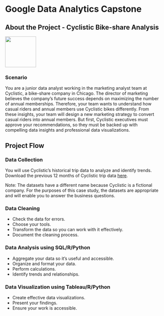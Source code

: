 # Google Data Analytics Capstone

## About the Project - Cyclistic Bike-share Analysis
<img src="https://github.com/AdarshK277/Google-Data-Analytics-Capstone/assets/85877220/ad582e31-659c-4019-afde-af784a9f3485" width="100" height="100"/>

### Scenario
You are a junior data analyst working in the marketing analyst team at Cyclistic, a bike-share company in Chicago.
The director of marketing believes the company’s future success depends on maximizing the number of annual memberships.
Therefore, your team wants to understand how casual riders and annual members use Cyclistic bikes differently.
From these insights, your team will design a new marketing strategy to convert casual riders into annual members.
But first, Cyclistic executives must approve your recommendations, so they must be backed up with compelling data insights and professional data visualizations.

## Project Flow
### Data Collection
You will use Cyclistic’s historical trip data to analyze and identify trends. Download the previous 12 months of Cyclistic trip data [here](https://divvy-tripdata.s3.amazonaws.com/index.html).

Note: The datasets have a different name because Cyclistic is a fictional company. 
For the purposes of this case study, the datasets are appropriate and will enable you to answer the business questions. 

### Data Cleaning
* Check the data for errors.
* Choose your tools.
* Transform the data so you can work with it effectively.
* Document the cleaning process.

### Data Analysis using SQL/R/Python
* Aggregate your data so it’s useful and accessible.
* Organize and format your data.
* Perform calculations.
* Identify trends and relationships.

### Data Visualization using Tableau/R/Python
* Create effective data visualizations.
* Present your findings.
* Ensure your work is accessible.
